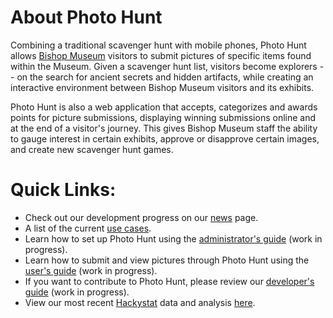 # About Photo Hunt #

Combining a traditional scavenger hunt with mobile phones, Photo Hunt allows [Bishop Museum](http://www.bishopmuseum.org/) visitors to submit pictures of specific items found within the Museum. Given a scavenger hunt list, visitors become explorers -- on the search for ancient secrets and hidden artifacts, while creating an interactive environment between Bishop Museum visitors and its exhibits.

Photo Hunt is also a web application that accepts, categorizes and awards points for picture submissions, displaying winning submissions online and at the end of a visitor's journey. This gives Bishop Museum staff the ability to gauge interest in certain exhibits, approve or disapprove certain images, and create new scavenger hunt games.

# Quick Links: #
  * Check out our development progress on our [news](News.md) page.
  * A list of the current [use cases](UseCases.md).
  * Learn how to set up Photo Hunt using the [administrator's guide](AdministratorGuide.md) (work in progress).
  * Learn how to submit and view pictures through Photo Hunt using the [user's guide](UserGuide.md) (work in progress).
  * If you want to contribute to Photo Hunt, please review our [developer's guide](DeveloperGuide.md) (work in progress).
  * View our most recent [Hackystat](http://hackystat.ics.hawaii.edu) data and analysis [here](HackystatData.md).